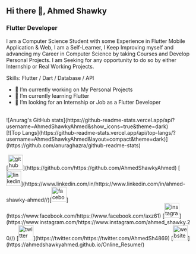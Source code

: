 ## Hi there 👋, Ahmed Shawky
### Flutter Developer
I am a Computer Science Student with some Experience in Flutter Mobile Application & Web, 
I am a Self-Learner, I Keep Improving myself and advancing my Career in Computer Science by 
taking Courses and Develop Personal Projects. I am Seeking for any opportunity to do so by either Internship or Real Working Projects.

Skills: Flutter / Dart / Database / API

- 🔭 I’m currently working on My Personal Projects 
- 🌱 I’m currently learning Flutter 
- 🤔 I’m looking for an Internship or Job as a Flutter Developer
<br/>
![Anurag's GitHub stats](https://github-readme-stats.vercel.app/api?username=AhmedShawkyAhmed&show_icons=true&theme=dark)
<br/>
[![Top Langs](https://github-readme-stats.vercel.app/api/top-langs/?username=AhmedShawkyAhmed&layout=compact&theme=dark)](https://github.com/anuraghazra/github-readme-stats)
<br/>
<br/>
[<img src='https://cdn.jsdelivr.net/npm/simple-icons@3.0.1/icons/github.svg' alt='github' height='40'>](https://github.com/https://github.com/AhmedShawkyAhmed)  [<img src='https://cdn.jsdelivr.net/npm/simple-icons@3.0.1/icons/linkedin.svg' alt='linkedin' height='40'>](https://www.linkedin.com/in/https://www.linkedin.com/in/ahmed-shawky-ahmed//)[<img src='https://cdn.jsdelivr.net/npm/simple-icons@3.0.1/icons/facebook.svg' alt='facebook' height='40'>](https://www.facebook.com/https://www.facebook.com/axz61)  [<img src='https://cdn.jsdelivr.net/npm/simple-icons@3.0.1/icons/instagram.svg' alt='instagram' height='40'>](https://www.instagram.com/https://www.instagram.com/ahmed_shawky.20//) [<img src='https://cdn.jsdelivr.net/npm/simple-icons@3.0.1/icons/twitter.svg' alt='twitter' height='40'>](https://twitter.com/https://twitter.com/AhmedSh4869)  [<img src='https://cdn.jsdelivr.net/npm/simple-icons@3.0.1/icons/icloud.svg' alt='website' height='40'>](https://ahmedshawkyahmed.github.io/Online_Resume/)  
